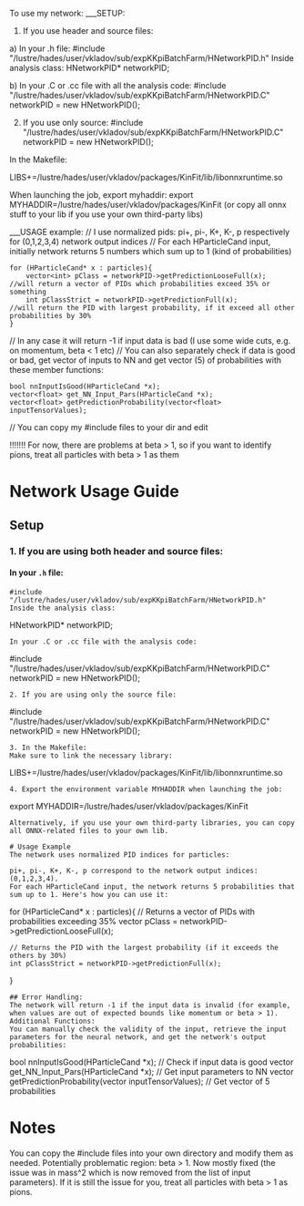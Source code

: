 To use my network:
___SETUP:

1. If you use header and source files:

a) In your .h file:
#include "/lustre/hades/user/vkladov/sub/expKKpiBatchFarm/HNetworkPID.h"
Inside analysis class:
HNetworkPID* networkPID;

b) In your .C or .cc file with all the analysis code:
#include "/lustre/hades/user/vkladov/sub/expKKpiBatchFarm/HNetworkPID.C"
networkPID = new HNetworkPID();

2. If you use only source:
#include "/lustre/hades/user/vkladov/sub/expKKpiBatchFarm/HNetworkPID.C"
networkPID = new HNetworkPID();

In the Makefile:

LIBS+=/lustre/hades/user/vkladov/packages/KinFit/lib/libonnxruntime.so

When launching the job, export myhaddir:
export MYHADDIR=/lustre/hades/user/vkladov/packages/KinFit
(or copy all onnx stuff to your lib if you use your own third-party libs)

___USAGE example:
// I use normalized pids: pi+, pi-, K+, K-, p respectively for (0,1,2,3,4) network output indices
// For each HParticleCand input, initially network returns 5 numbers which sum up to 1 (kind of probabilities)
    
    for (HParticleCand* x : particles){
        vector<int> pClass = networkPID->getPredictionLooseFull(x);    //will return a vector of PIDs which probabilities exceed 35% or something
        int pClassStrict = networkPID->getPredictionFull(x);                    //will return the PID with largest probability, if it exceed all other probabilities by 30%
    }

// In any case it will return -1 if input data is bad (I use some wide cuts, e.g. on momentum, beta < 1 etc)
// You can also separately check if data is good or bad, get vector of inputs to NN and get vector (5) of probabilities with these member functions:

    bool nnInputIsGood(HParticleCand *x);
    vector<float> get_NN_Input_Pars(HParticleCand *x);
    vector<float> getPredictionProbability(vector<float> inputTensorValues);


// You can copy my #include files to your dir and edit

!!!!!!! For now, there are problems at beta > 1, so if you want to identify pions, treat all particles with beta > 1 as them



# Network Usage Guide

## Setup

### 1. If you are using both header and source files:

#### In your `.h` file:
```
#include "/lustre/hades/user/vkladov/sub/expKKpiBatchFarm/HNetworkPID.h"
Inside the analysis class:
```
HNetworkPID* networkPID;
```
In your .C or .cc file with the analysis code:
```
#include "/lustre/hades/user/vkladov/sub/expKKpiBatchFarm/HNetworkPID.C"
networkPID = new HNetworkPID();
```
2. If you are using only the source file:
```
#include "/lustre/hades/user/vkladov/sub/expKKpiBatchFarm/HNetworkPID.C"
networkPID = new HNetworkPID();
```
3. In the Makefile:
Make sure to link the necessary library:
```
LIBS+=/lustre/hades/user/vkladov/packages/KinFit/lib/libonnxruntime.so
```
4. Export the environment variable MYHADDIR when launching the job:
```
export MYHADDIR=/lustre/hades/user/vkladov/packages/KinFit
```
Alternatively, if you use your own third-party libraries, you can copy all ONNX-related files to your own lib.

# Usage Example
The network uses normalized PID indices for particles:

pi+, pi-, K+, K-, p correspond to the network output indices: (0,1,2,3,4).
For each HParticleCand input, the network returns 5 probabilities that sum up to 1. Here's how you can use it:

```
for (HParticleCand* x : particles){
    // Returns a vector of PIDs with probabilities exceeding 35%
    vector<int> pClass = networkPID->getPredictionLooseFull(x);    

    // Returns the PID with the largest probability (if it exceeds the others by 30%)
    int pClassStrict = networkPID->getPredictionFull(x); 
}
```
## Error Handling:
The network will return -1 if the input data is invalid (for example, when values are out of expected bounds like momentum or beta > 1).
Additional Functions:
You can manually check the validity of the input, retrieve the input parameters for the neural network, and get the network's output probabilities:

```
bool nnInputIsGood(HParticleCand *x); // Check if input data is good
vector<float> get_NN_Input_Pars(HParticleCand *x); // Get input parameters to NN
vector<float> getPredictionProbability(vector<float> inputTensorValues); // Get vector of 5 probabilities


# Notes
You can copy the #include files into your own directory and modify them as needed.
Potentially problematic region: beta > 1. Now mostly fixed (the issue was in mass^2 which is now removed from the list of input parameters). 
If it is still the issue for you, treat all particles with beta > 1 as pions.